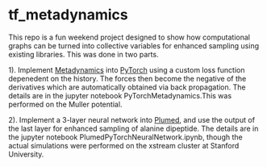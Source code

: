 # tf_metadynamics

This repo is a fun weekend project designed to show how computational graphs can be turned into collective variables for enhanced sampling using existing libraries. This was done in two parts. 
 
1). Implement [Metadynamics](https://en.wikipedia.org/wiki/Metadynamics) into [PyTorch](http://pytorch.org/) using a custom loss function depenedent on the history. The forces then become the negative of the derivatives which are automatically obtained via back propagation. The details are in the jupyter notebook PyTorchMetadynamics.This was performed on the Muller potential. 

2). Implement a 3-layer neural network into [Plumed](plumed.github.io), and use the output of the last layer for enhanced sampling of alanine dipeptide. The details are in the jupyter notebook PlumedPyTorchNeuralNetwork.ipynb, though the actual simulations were performed on the xstream cluster at Stanford University. 
	
